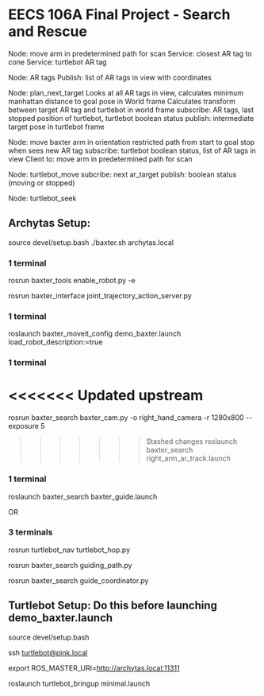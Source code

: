 # EECS 106A Final Project - Search and Rescue

Node: move arm in predetermined path for scan
Service: closest AR tag to cone
Service: turtlebot AR tag

Node: AR tags
Publish: list of AR tags in view with coordinates

Node: plan_next_target
Looks at all AR tags in view, calculates minimum manhattan distance to goal pose in World frame
Calculates transform between target AR tag and turtlebot in world frame
subscribe: AR tags, last stopped position of turtlebot, turtlebot boolean status
publish: intermediate target pose in turtlebot frame


Node: move baxter arm in orientation restricted path from start to goal
stop when sees new AR tag
subscribe: turtlebot boolean status, list of AR tags in view
Client to: move arm in predetermined path for scan

Node: turtlebot_move
subcribe: next ar_target
publish: boolean status (moving or stopped)

Node: turtlebot_seek


## Archytas Setup:

source devel/setup.bash
./baxter.sh archytas.local

### 1 terminal
rosrun baxter_tools enable_robot.py -e

rosrun baxter_interface joint_trajectory_action_server.py

### 1 terminal
roslaunch baxter_moveit_config demo_baxter.launch load_robot_description:=true

### 1 terminal
<<<<<<< Updated upstream
=======
rosrun baxter_search baxter_cam.py -o right_hand_camera -r 1280x800 --exposure 5

>>>>>>> Stashed changes
roslaunch baxter_search right_arm_ar_track.launch

### 1 terminal
roslaunch baxter_search baxter_guide.launch

OR

### 3 terminals

rosrun turtlebot_nav turtlebot_hop.py

rosrun baxter_search guiding_path.py

rosrun baxter_search guide_coordinator.py

## Turtlebot Setup: Do this before launching demo_baxter.launch
source devel/setup.bash

ssh turtlebot@pink.local

export ROS_MASTER_URI=http://archytas.local:11311

roslaunch turtlebot_bringup minimal.launch

